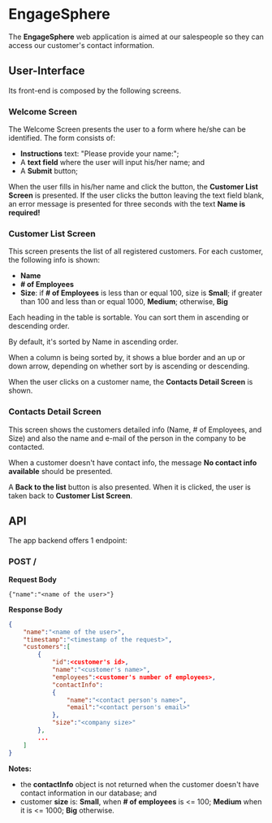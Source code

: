 # EngageSphere

The **EngageSphere** web application is aimed at our salespeople so they can access our customer's contact information.

## User-Interface

Its front-end is composed by the following screens.

### Welcome Screen

The Welcome Screen presents the user to a form where he/she can be identified. The form consists of:

- **Instructions** text: "Please provide your name:";
- A **text field** where the user will input his/her name; and
- A **Submit** button;

When the user fills in his/her name and click the button, the **Customer List Screen** is presented. If the user clicks the button leaving the text field blank, an error message is presented for three seconds with the text **Name is required!**

### Customer List Screen

This screen presents the list of all registered customers. For each customer, the following info is shown:

- **Name**
- **# of Employees**
- **Size**: if **# of Employees** is less than or equal 100, size is **Small**; if greater than 100 and less than or equal 1000, **Medium**; otherwise, **Big**

Each heading in the table is sortable. You can sort them in ascending or descending order.

By default, it's sorted by Name in ascending order.

When a column is being sorted by, it shows a blue border and an up or down arrow, depending on whether sort by is ascending or descending.

When the user clicks on a customer name, the **Contacts Detail Screen** is shown.

### Contacts Detail Screen

This screen shows the customers detailed info (Name, # of Employees, and Size) and also the name and e-mail of the person in the company to be contacted.

When a customer doesn't have contact info, the message **No contact info available** should be presented.

A **Back to the list** button is also presented. When it is clicked, the user is taken back to **Customer List Screen**.

## API

The app backend offers 1 endpoint:

### POST /

**Request Body**

```
{"name":"<name of the user>"}
```

**Response Body**

```json
{
    "name":"<name of the user>",
    "timestamp":"<timestamp of the request>",
    "customers":[
        {
            "id":<customer's id>,
            "name":"<customer's name>",
            "employees":<customer's number of employees>,
            "contactInfo":
            {
                "name":"<contact person's name>",
                "email":"<contact person's email>"
            },
            "size":"<company size>"
        },
        ...
    ]
}
```

**Notes:**

- the **contactInfo** object is not returned when the customer doesn't have contact information in our database; and
- customer **size** is: **Small**, when **# of employees** is <= 100; **Medium** when it is <= 1000; **Big** otherwise.
